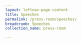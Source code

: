 ```yaml
---
layout: leftnav-page-content
title: Speeches
permalink: /press-room/speeches/
breadcrumb: Speeches
collection_name: press-room

---
```

